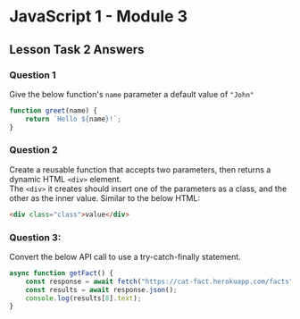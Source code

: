 # JavaScript 1 - Module 3

## Lesson Task 2 Answers

### Question 1

Give the below function's `name` parameter a default value of `"John"`

```js
function greet(name) {
    return `Hello ${name}!`;
}
```

### Question 2

Create a reusable function that accepts two parameters, then returns a dynamic HTML `<div>` element.  
The `<div>` it creates should insert one of the parameters as a class, and the other as the inner value. Similar to the below HTML:

```html
<div class="class">value</div>
```

### Question 3:

Convert the below API call to use a try-catch-finally statement.

```js
async function getFact() {
    const response = await fetch("https://cat-fact.herokuapp.com/facts");
    const results = await response.json();
    console.log(results[8].text);
}
```
